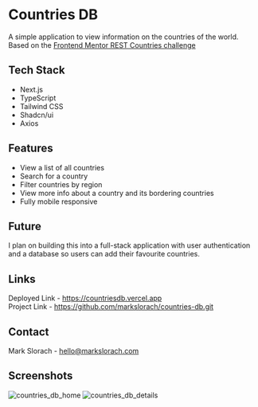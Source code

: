 # Countries DB

A simple application to view information on the countries of the world. Based on the [Frontend Mentor REST Countries challenge](https://www.frontendmentor.io/challenges/rest-countries-api-with-color-theme-switcher-5cacc469fec04111f7b848ca)

## Tech Stack
- Next.js
- TypeScript
- Tailwind CSS
- Shadcn/ui
- Axios

## Features
* View a list of all countries
* Search for a country
* Filter countries by region
* View more info about a country and its bordering countries
* Fully mobile responsive

## Future
I plan on building this into a full-stack application with user authentication and a database so users can add their favourite countries.

## Links
Deployed Link - https://countriesdb.vercel.app \
Project Link - https://github.com/markslorach/countries-db.git

## Contact
Mark Slorach - hello@markslorach.com

## Screenshots
![countries_db_home](https://github.com/user-attachments/assets/3d7f0097-d773-4c29-aac3-dacf7c4e4ce0)
![countries_db_details](https://github.com/user-attachments/assets/07ca6601-4aee-4080-90b3-6ac6f88bce16)

